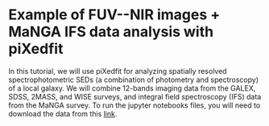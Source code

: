 # Example of FUV--NIR images + MaNGA IFS data analysis with piXedfit

In this tutorial, we will use piXedfit for analyzing spatially resolved spectrophotometric SEDs (a combination of photometry and spectroscopy) of a local galaxy. We will combine 12-bands imaging data from the GALEX, SDSS, 2MASS, and WISE surveys, and integral field spectroscopy (IFS) data from the MaNGA survey. To run the jupyter notebooks files, you will need to download the data from this [link](https://drive.google.com/drive/folders/1M9WK2iYZJaVYP5GzbXw0UvPt9zMkmX49?usp=sharing).
